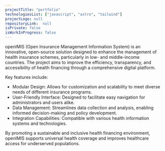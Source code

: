```yaml
---
projectTitle: "portfolio"
technologiesList: ["javascript", "astro", "tailwind"]
projectLogo: null
repositoryLink:  null
isPrivate: false
isWorkInProgress: false
---
```


openIMIS (Open Insurance Management Information System) is an innovative, open-source solution designed to enhance the management of health insurance schemes, particularly in low- and middle-income countries. The project aims to improve the efficiency, transparency, and accessibility of health financing through a comprehensive digital platform.

Key features include:

- Modular Design: Allows for customization and scalability to meet diverse needs of different insurance programs.
- User-Friendly Interface: Designed to facilitate easy navigation for administrators and users alike.
- Data Management: Streamlines data collection and analysis, enabling informed decision-making and policy development.
- Integration Capabilities: Compatible with various health information systems and technologies.

By promoting a sustainable and inclusive health financing environment, openIMIS supports universal health coverage and improves healthcare access for underserved populations.
